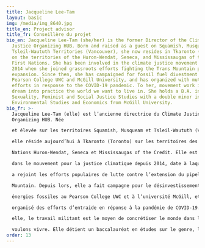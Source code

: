 ```yaml
---
title: Jacqueline Lee-Tam
layout: basic
img: /media/img_8640.jpg
title_en: Project advisor
title_fr: Conseillère du projet
bio_en: Jacqueline Lee-Tam (she/her) is the former Director of the Climate
  Justice Organizing HUB. Born and raised as a guest on Squamish, Musqueam and
  Tsleil-Waututh Territories (Vancouver), she now resides in Tkaronto (Toronto)
  on the territories of the Huron-Wendat, Seneca, and Mississaugas of the Credit
  First Nations. She has been involved in the climate justice movement since
  2014 when she joined grassroots efforts fighting the Trans Mountain pipeline
  expansion. Since then, she has campaigned for fossil fuel divestment at
  Pearson College UWC and McGill University, and has organized with mutual aid
  efforts in response to the COVID-19 pandemic. To her, movement work is how we
  dream into practice the world we want to live in. She holds a B.A. in Gender,
  Sexuality, Feminist and Social Justice Studies with a double minor in
  Environmental Studies and Economics from McGill University.
bio_fr: >-
  Jacqueline Lee-Tam (elle) est l’ancienne directrice du Climate Justice
  Organizing HUB. Née

  et élevée sur les territoires Squamish, Musqueam et Tsleil-Waututh (Vancouver),

  elle réside aujourd’hui à Tkaronto (Toronto) sur les territoires des Premières

  Nations Huron-Wendat, Seneca et Mississaugas of the Credit. Elle est impliquée

  dans le mouvement pour la justice climatique depuis 2014, date à laquelle elle

  a rejoint les efforts populaires de lutte contre l’extension du pipeline Trans

  Mountain. Depuis lors, elle a fait campagne pour le désinvestissement des

  énergies fossiles au Pearson College UWC et à l’université McGill, et a

  organisé des efforts d’entraide en réponse à la pandémie de COVID-19. Pour

  elle, le travail militant est le moyen de concrétiser le monde dans lequel nous

  voulons vivre. Elle détient un baccalauréat en études sur le genre, la sexualité, le féminisme et la justice sociale, avec une double mineure en études environnementales et en économie, de l’université McGill.
order: 13
---
```


